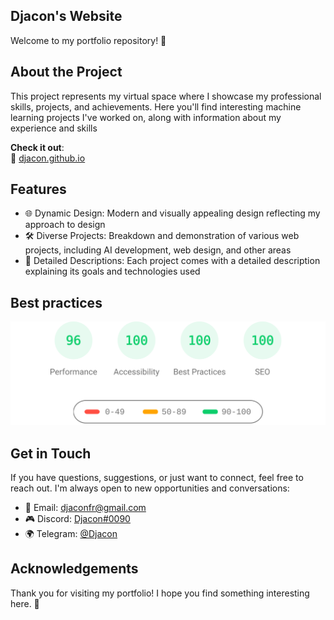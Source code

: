 ## Djacon's Website

Welcome to my portfolio repository! 🚀

## About the Project

This project represents my virtual space where I showcase my professional skills, projects, and achievements. Here you'll find interesting machine learning projects I've worked on, along with information about my experience and skills

**Check it out**:\
🔗 [djacon.github.io](https://djacon.github.io/)

## Features

- 🌐 Dynamic Design: Modern and visually appealing design reflecting my approach to design
- 🛠 Diverse Projects: Breakdown and demonstration of various web projects, including AI development, web design, and other areas
- 📄 Detailed Descriptions: Each project comes with a detailed description explaining its goals and technologies used

## Best practices

[![Google PageSpeeg](https://raw.githubusercontent.com/Djacon/djacon.github.io/199b9e0238af003601300ddb5a042ce1a4ca2ffa/assets/svg/performance.svg)](https://pagespeed.web.dev/analysis/https-djacon-github-io/gvzssra96u?form_factor=desktop)


## Get in Touch

If you have questions, suggestions, or just want to connect, feel free to reach out. I'm always open to new opportunities and conversations:

- 📧 Email: djaconfr@gmail.com
- 🎮 Discord: [Djacon#0090](https://discordapp.com/users/417714567632781313/)
- 🌍 Telegram: [@Djacon](https://t.me/Djacon)

## Acknowledgements
Thank you for visiting my portfolio! I hope you find something interesting here. 🚀